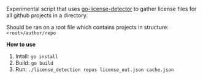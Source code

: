 Experimental script that uses [go-license-detector](https://github.com/go-enry/go-license-detector) to gather license
files for all github projects in a directory.

Should be ran on a root file which contains projects in structure: `<root>/author/repo`

**How to use**
1. Intall: `go install`
2. Build: `go build`
3. Run: `./license_detection repos license_out.json cache.json`